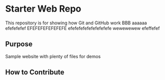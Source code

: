 # Starter Web Repo

This repository is for showing how Git and GitHub work
BBB
aaaaaa
efefefefef
EFEFEFEFEFEFEFE
efefefefefefefefefefe
wewewewew
efeffefef
## Purpose

Sample website with plenty of files for demos

## How to Contribute
